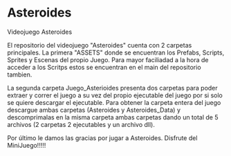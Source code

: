 # Asteroides
Videojuego Asteroides

El repositorio del videojuego "Asteroides" cuenta con 2 carpetas principales. 
La primera "ASSETS" donde se encuentran los Prefabs, Scripts, Sprites y Escenas del propio Juego. Para mayor faciliadad a la hora de acceder a los Scritps estos 
se encuentran en el main del repositorio tambien.

La segunda carpeta Juego_Asterioides presenta dos carpetas para poder extraer y correr el juego a su vez del propio ejecutable del juego por si solo se quiere
descargar el ejecutable. Para obtener la carpeta entera del juego descargue ambas carpetas (Asteroides y Asteroides_Data) y descomprimalas en la misma carpeta
ambas carpetas dando un total de 5 archivos (2 carpetas 2 ejecutables y un archivo dll).

Por último le damos las gracias por jugar a Asteroides. Disfrute del MiniJuego!!!!!
